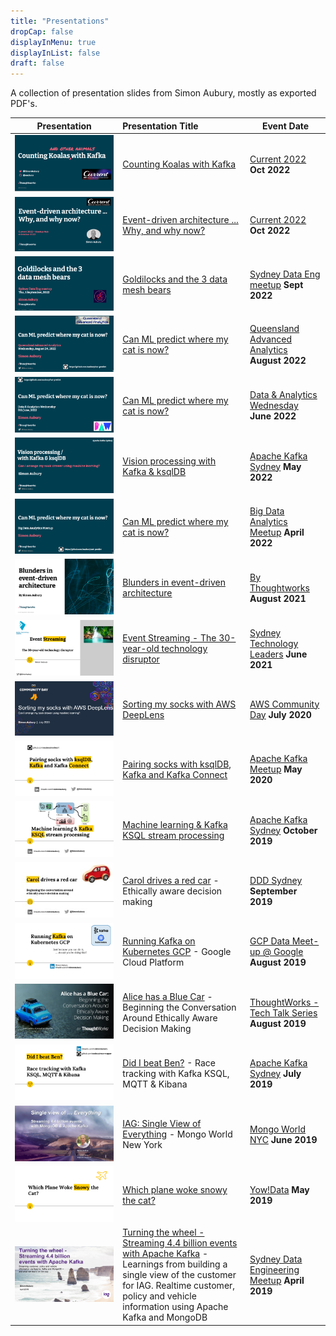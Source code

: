 ```yaml
---
title: "Presentations"
dropCap: false
displayInMenu: true
displayInList: false
draft: false
---
```


A collection of presentation slides from Simon Aubury, mostly as exported PDF's.

| Presentation        | Presentation Title           | Event Date       |
| ------------- |:-------------| ---------------|
| ![202210](./images/202210_Koala_Counting_Kafka.png)    | [Counting Koalas with Kafka ](./202210_Koala_Counting_Kafka.pdf)  | [Current 2022](https://2022.currentevent.io/)  **Oct 2022** |
| ![202210](./images/202210_EDA_Current22.png)    | [Event-driven architecture ... Why, and why now?](./202210_EDA_Current22.pdf)  | [Current 2022](https://2022.currentevent.io/)  **Oct 2022** |
| ![202209](./images/202209_Goldilocks_threedatameshlessons.png)    | [Goldilocks and the 3 data mesh bears](./202209_Goldilocks_threedatameshlessons.pdf)  | [Sydney Data Eng meetup](meetup.com)  **Sept 2022** |
| ![202208](./images/202208_CatPrediction.png)    | [Can ML predict where my cat is now?](./202208_CatPrediction.pdf)  | [Queensland Advanced Analytics ](meetup.com)  **August 2022** |
| ![202206](./images/202206_CatPrediction.png)    | [Can ML predict where my cat is now?](./202206_CatPrediction.pdf)  | [Data & Analytics Wednesday](meetup.com)  **June 2022** |
| ![202205](./images/202205_Vision_processing_ksqlDB.png)    | [Vision processing with Kafka & ksqlDB ](./202205_Vision_processing_ksqlDB.pdf)  | [Apache Kafka Sydney](meetup.com)  **May 2022** |
| ![202204](./images/202204_CatPrediction.png)    | [Can ML predict where my cat is now?](./202204_CatPrediction.pdf)  | [Big Data Analytics Meetup](meetup.com)  **April 2022** |
| ![202108](./images/202108_Blundersinevent-drivenarchitecture.png)    | [Blunders in event-driven architecture](./202108_Blundersinevent-drivenarchitecture.pdf)  | [By Thoughtworks](www.thoughtworks.com)  **August 2021** |
| ![202106](./images/202106_Event_streaming-The30year-oldtechnologydisruptor.png)    | [Event Streaming - The 30-year-old technology disruptor](./202106_Event_streaming-The30year-oldtechnologydisruptor.pdf)  | [Sydney Technology Leaders](meetup.com)  **June 2021** |
| ![202007](./images/202007_AWSCommunityDay.png)    | [Sorting my socks with AWS DeepLens](./202007_AWSCommunityDay.pdf)  | [AWS Community Day](www.aws.com)  **July 2020** |
| ![202005](./images/202005SockSortingKafka.jpg)    | [Pairing socks with ksqlDB, Kafka and Kafka Connect](./202005SockSortingKafka.pdf)  | [Apache Kafka Meetup](https://www.meetup.com/KafkaMelbourne/events/270471169/)  **May 2020** |
| ![201910](./images/201910KSQLMachineLearningPower.jpg)    | [Machine learning & Kafka KSQL stream processing](./201910KSQLMachineLearningPower.pdf)  | [Apache Kafka Sydney](https://www.meetup.com/apache-kafka-sydney/events/265104559/)  **October 2019** |
| ![201909](./images/201909CarolDrivesARedCar.jpg)    | [Carol drives a red car](./201909CarolDrivesARedCar.pdf) - Ethically aware decision making  | [DDD Sydney](https://www.dddsydney.com.au/)  **September 2019** |
| ![20190000](./images/201908KafkaKubernetesOperatoronGCP.png)    | [Running Kafka on Kubernetes GCP](./201908KafkaKubernetesOperatoronGCP.pdf) -  Google Cloud Platform  | [GCP Data Meet-up @ Google](https://www.meetup.com/Big-Data-Sydney/events/263932958/)  **August 2019** |
| ![201908](./images/201908AliceHasABlueCar.png)    | [Alice has a Blue Car](./201904IAG-Kafka-DatEngMeetup.pdf) - Beginning the Conversation Around Ethically Aware Decision Making  | [ThoughtWorks - Tech Talk Series](https://www.meetup.com/By-ThoughtWorks/events/263662165/)  **August 2019** |
| ![201908](./images/201908KSQLRunning.png)    | [Did I beat Ben?](./201908KSQLRunning.pdf) - Race tracking with Kafka KSQL, MQTT & Kibana  | [Apache Kafka Sydney](https://www.meetup.com/apache-kafka-sydney/events/263745415/)  **July 2019** |
| ![201906](./images/201906MongoWorldNYC.png)    | [IAG: Single View of Everything](./201906MongoWorldNYC.pdf) - Mongo World New York  | [Mongo World NYC](https://www.mongodb.com/world)  **June 2019** |
| ![201905](./images/201905YowDataWhichPlaneWokeSnowy.png)    | [Which plane woke snowy the cat?](./201905YowDataWhichPlaneWokeSnowy.pdf)  | [Yow!Data](https://yowconference.com/talks/simon-aubury/yow-data-2019/which-plane-woke-snowy-the-cat-9593)  **May 2019** |
| ![201904](./images/201904IAG-Kafka-DatEngMeetup.png)    | [Turning the wheel - Streaming 4.4 billion events with Apache Kafka](./201904IAG-Kafka-DatEngMeetup.pdf) - Learnings from building a single view of the customer for IAG. Realtime customer, policy and vehicle information using Apache Kafka and MongoDB  | [Sydney Data Engineering Meetup](https://www.meetup.com/Sydney-Data-Engineering-Meetup/events/259575677/)  **April 2019** |



